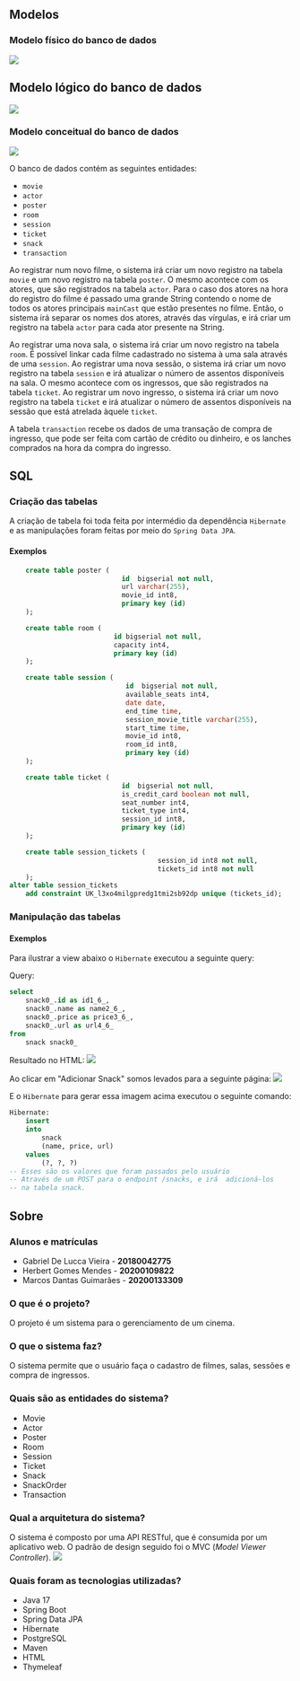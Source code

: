 ## Modelos

### Modelo físico do banco de dados

<img src="https://i.imgur.com/6atFeZI.png">

## Modelo lógico do banco de dados

<img src="https://i.imgur.com/yvxXGnZ.png">

### Modelo conceitual do banco de dados

<img src="https://i.imgur.com/Um4BPXy.png">

O banco de dados contém as seguintes entidades:

* `movie`
* ``actor``
* `poster`
* `room`
* `session`
* `ticket`
* `snack`
* ``transaction``


Ao registrar num novo filme, o sistema irá criar um novo registro na tabela `movie` e um novo registro na tabela `poster`. O mesmo acontece com os atores, que são registrados na tabela `actor`.
Para o caso dos atores na hora do registro do filme é passado uma grande String contendo o nome de todos os atores principais ``mainCast`` que estão presentes no filme.
Então, o sistema irá separar os nomes dos atores, através das vírgulas, e irá criar um registro na tabela `actor` para cada ator presente na String.

Ao registrar uma nova sala, o sistema irá criar um novo registro na tabela `room`. É possível linkar cada filme cadastrado no sistema à uma sala através de uma `session`.
Ao registrar uma nova sessão, o sistema irá criar um novo registro na tabela `session` e irá atualizar o número de assentos disponíveis na sala.
O mesmo acontece com os ingressos, que são registrados na tabela `ticket`. Ao registrar um novo ingresso, o sistema irá criar um novo registro na tabela `ticket` e irá atualizar o número de assentos disponíveis na sessão que está atrelada àquele `ticket`.

A tabela ``transaction`` recebe os dados de uma transação de compra de ingresso, que pode ser feita com cartão de crédito ou dinheiro, e os lanches comprados na hora da compra do ingresso.

## SQL

### Criação das tabelas
A criação de tabela foi toda feita por intermédio da dependência `Hibernate` e as manipulações foram feitas por meio do `Spring Data JPA`.
#### Exemplos
```sql
    create table poster (
                            id  bigserial not null,
                            url varchar(255),
                            movie_id int8,
                            primary key (id)
    );
```

```sql
    create table room (
                          id bigserial not null,
                          capacity int4,
                          primary key (id)
    );
```

```sql
    create table session (
                             id  bigserial not null,
                             available_seats int4,
                             date date,
                             end_time time,
                             session_movie_title varchar(255),
                             start_time time,
                             movie_id int8,
                             room_id int8,
                             primary key (id)
    );
```

```sql
    create table ticket (
                            id  bigserial not null,
                            is_credit_card boolean not null,
                            seat_number int4,
                            ticket_type int4,
                            session_id int8,
                            primary key (id)
    );
```

```sql
    create table session_tickets (
                                     session_id int8 not null,
                                     tickets_id int8 not null
    );
alter table session_tickets
    add constraint UK_l3xo4milgpredg1tmi2sb92dp unique (tickets_id);
```

### Manipulação das tabelas

#### Exemplos
Para ilustrar a view abaixo o ``Hibernate`` executou a seguinte query:

Query:
```sql
select
    snack0_.id as id1_6_,
    snack0_.name as name2_6_,
    snack0_.price as price3_6_,
    snack0_.url as url4_6_
from
    snack snack0_
```
Resultado no HTML:
<img src="https://i.imgur.com/Q7gTzwH.png">

Ao clicar em "Adicionar Snack" somos levados para a seguinte página:
<img src="https://i.imgur.com/x8j4L13.png">

E o ``Hibernate`` para gerar essa imagem acima executou o seguinte comando:
```sql
Hibernate: 
    insert 
    into
        snack
        (name, price, url) 
    values
        (?, ?, ?)
-- Esses são os valores que foram passados pelo usuário
-- Através de um POST para o endpoint /snacks, e irá  adicioná-los
-- na tabela snack.
```

## Sobre

### Alunos e matrículas
- Gabriel De Lucca Vieira - **20180042775**
- Herbert Gomes Mendes - **20200109822**
- Marcos Dantas Guimarães - **20200133309**


### O que é o projeto?

O projeto é um sistema para o gerenciamento de um cinema.

### O que o sistema faz?

O sistema permite que o usuário faça o cadastro de filmes, salas, sessões e compra de ingressos.

### Quais são as entidades do sistema?

- Movie
- Actor
- Poster
- Room
- Session
- Ticket
- Snack
- SnackOrder
- Transaction

### Qual a arquitetura do sistema?

O sistema é composto por uma API RESTful, que é consumida por um aplicativo web. O padrão de design seguido foi o MVC (*Model Viewer Controller*).
<img src="https://i.imgur.com/YwfHFG6.png">

### Quais foram as tecnologias utilizadas?

- Java 17
- Spring Boot
- Spring Data JPA
- Hibernate
- PostgreSQL
- Maven
- HTML
- Thymeleaf
